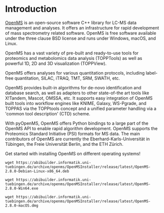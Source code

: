Introduction
============

[OpenMS](http://www.openms.org/)
is an open-source software C++ library for LC-MS data management and
analyses. It offers an infrastructure for rapid development of mass
spectrometry related software. OpenMS is free software available under the
three clause BSD license and runs under Windows, macOS, and Linux.

OpenMS has a vast variety of pre-built and ready-to-use tools for proteomics
and metabolomics data analysis (TOPPTools) as well as powerful 1D, 2D and 3D
visualization (TOPPView).

OpenMS offers analyses for various quantitation protocols, including label-free
quantitation, SILAC, iTRAQ, TMT, SRM, SWATH, etc.

OpenMS provides built-in algorithms for de-novo identification and database search,
as well as adapters to other state-of-the art tools like X!Tandem, Mascot,
OMSSA, etc. It supports easy integration of OpenMS built tools into workflow
engines like KNIME, Galaxy, WS-Pgrade, and TOPPAS via the TOPPtools concept and
a unified parameter handling via a 'common tool description' (CTD) scheme.

With pyOpenMS, OpenMS offers Python bindings to a large part of the OpenMS API
to enable rapid algorithm development. OpenMS supports the Proteomics Standard
Initiative (PSI) formats for MS data. The main contributors of OpenMS are
currently the Eberhard-Karls-Universität in Tübingen, the Freie Universität
Berlin, and the ETH Zürich.

Get started with installing OpenMS on different operating systems!

```{tab} Installation on GNU/Linux
wget https://abibuilder.informatik.uni-tuebingen.de/archive/openms/OpenMSInstaller/release/latest/OpenMS-2.8.0-Debian-Linux-x86_64.deb
```

```{tab} Installation on Windows
wget https://abibuilder.informatik.uni-tuebingen.de/archive/openms/OpenMSInstaller/release/latest/OpenMS-2.8.0-Win64.exe
```

```{tab} Installation on macOS
wget https://abibuilder.informatik.uni-tuebingen.de/archive/openms/OpenMSInstaller/release/latest/OpenMS-2.8.0-macOS.dmg
```
